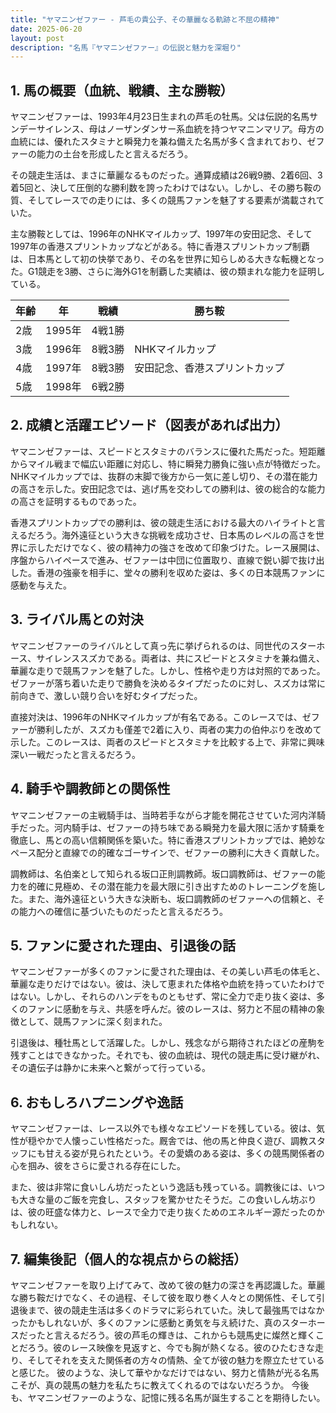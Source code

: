 ```yaml
---
title: "ヤマニンゼファー - 芦毛の貴公子、その華麗なる軌跡と不屈の精神"
date: 2025-06-20
layout: post
description: "名馬『ヤマニンゼファー』の伝説と魅力を深堀り"
---
```


## 1. 馬の概要（血統、戦績、主な勝鞍）

ヤマニンゼファーは、1993年4月23日生まれの芦毛の牡馬。父は伝説的名馬サンデーサイレンス、母はノーザンダンサー系血統を持つヤマニンマリア。母方の血統には、優れたスタミナと瞬発力を兼ね備えた名馬が多く含まれており、ゼファーの能力の土台を形成したと言えるだろう。

その競走生活は、まさに華麗なるものだった。通算成績は26戦9勝、2着6回、3着5回と、決して圧倒的な勝利数を誇ったわけではない。しかし、その勝ち鞍の質、そしてレースでの走りには、多くの競馬ファンを魅了する要素が満載されていた。

主な勝鞍としては、1996年のNHKマイルカップ、1997年の安田記念、そして1997年の香港スプリントカップなどがある。特に香港スプリントカップ制覇は、日本馬として初の快挙であり、その名を世界に知らしめる大きな転機となった。G1競走を3勝、さらに海外G1を制覇した実績は、彼の類まれな能力を証明している。

| 年齢 | 年 | 戦績 | 勝ち鞍 |
|---|---|---|---|
| 2歳 | 1995年 | 4戦1勝 |  |
| 3歳 | 1996年 | 8戦3勝 | NHKマイルカップ |
| 4歳 | 1997年 | 8戦3勝 | 安田記念、香港スプリントカップ |
| 5歳 | 1998年 | 6戦2勝 |  |


## 2. 成績と活躍エピソード（図表があれば出力）

ヤマニンゼファーは、スピードとスタミナのバランスに優れた馬だった。短距離からマイル戦まで幅広い距離に対応し、特に瞬発力勝負に強い点が特徴だった。NHKマイルカップでは、抜群の末脚で後方から一気に差し切り、その潜在能力の高さを示した。安田記念では、逃げ馬を交わしての勝利は、彼の総合的な能力の高さを証明するものであった。

香港スプリントカップでの勝利は、彼の競走生活における最大のハイライトと言えるだろう。海外遠征という大きな挑戦を成功させ、日本馬のレベルの高さを世界に示しただけでなく、彼の精神力の強さを改めて印象づけた。レース展開は、序盤からハイペースで進み、ゼファーは中団に位置取り、直線で鋭い脚で抜け出した。香港の強豪を相手に、堂々の勝利を収めた姿は、多くの日本競馬ファンに感動を与えた。


## 3. ライバル馬との対決

ヤマニンゼファーのライバルとして真っ先に挙げられるのは、同世代のスターホース、サイレンススズカである。両者は、共にスピードとスタミナを兼ね備え、華麗な走りで競馬ファンを魅了した。しかし、性格や走り方は対照的であった。ゼファーが落ち着いた走りで勝負を決めるタイプだったのに対し、スズカは常に前向きで、激しい競り合いを好むタイプだった。

直接対決は、1996年のNHKマイルカップが有名である。このレースでは、ゼファーが勝利したが、スズカも僅差で2着に入り、両者の実力の伯仲ぶりを改めて示した。このレースは、両者のスピードとスタミナを比較する上で、非常に興味深い一戦だったと言えるだろう。


## 4. 騎手や調教師との関係性

ヤマニンゼファーの主戦騎手は、当時若手ながら才能を開花させていた河内洋騎手だった。河内騎手は、ゼファーの持ち味である瞬発力を最大限に活かす騎乗を徹底し、馬との高い信頼関係を築いた。特に香港スプリントカップでは、絶妙なペース配分と直線での的確なゴーサインで、ゼファーの勝利に大きく貢献した。

調教師は、名伯楽として知られる坂口正則調教師。坂口調教師は、ゼファーの能力を的確に見極め、その潜在能力を最大限に引き出すためのトレーニングを施した。また、海外遠征という大きな決断も、坂口調教師のゼファーへの信頼と、その能力への確信に基づいたものだったと言えるだろう。


## 5. ファンに愛された理由、引退後の話

ヤマニンゼファーが多くのファンに愛された理由は、その美しい芦毛の体毛と、華麗な走りだけではない。彼は、決して恵まれた体格や血統を持っていたわけではない。しかし、それらのハンデをものともせず、常に全力で走り抜く姿は、多くのファンに感動を与え、共感を呼んだ。彼のレースは、努力と不屈の精神の象徴として、競馬ファンに深く刻まれた。

引退後は、種牡馬として活躍した。しかし、残念ながら期待されたほどの産駒を残すことはできなかった。それでも、彼の血統は、現代の競走馬に受け継がれ、その遺伝子は静かに未来へと繋がって行っている。


## 6. おもしろハプニングや逸話

ヤマニンゼファーは、レース以外でも様々なエピソードを残している。彼は、気性が穏やかで人懐っこい性格だった。厩舎では、他の馬と仲良く遊び、調教スタッフにも甘える姿が見られたという。その愛嬌のある姿は、多くの競馬関係者の心を掴み、彼をさらに愛される存在にした。

また、彼は非常に食いしん坊だったという逸話も残っている。調教後には、いつも大きな量のご飯を完食し、スタッフを驚かせたそうだ。この食いしん坊ぶりは、彼の旺盛な体力と、レースで全力で走り抜くためのエネルギー源だったのかもしれない。


## 7. 編集後記（個人的な視点からの総括）

ヤマニンゼファーを取り上げてみて、改めて彼の魅力の深さを再認識した。華麗な勝ち鞍だけでなく、その過程、そして彼を取り巻く人々との関係性、そして引退後まで、彼の競走生活は多くのドラマに彩られていた。決して最強馬ではなかったかもしれないが、多くのファンに感動と勇気を与え続けた、真のスターホースだったと言えるだろう。彼の芦毛の輝きは、これからも競馬史に燦然と輝くことだろう。彼のレース映像を見返すと、今でも胸が熱くなる。彼のひたむきな走り、そしてそれを支えた関係者の方々の情熱、全てが彼の魅力を際立たせていると感じた。  彼のような、決して華やかなだけではない、努力と情熱が光る名馬こそが、真の競馬の魅力を私たちに教えてくれるのではないだろうか。  今後も、ヤマニンゼファーのような、記憶に残る名馬が誕生することを期待したい。
